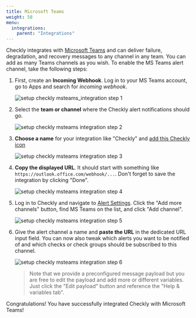 ```yaml
---
title: Microsoft Teams
weight: 58
menu:
  integrations:
    parent: "Integrations"
---
```


Checkly integrates with [Microsoft Teams](https://www.microsoft.com/en/microsoft-365/microsoft-teams/free) and can 
deliver failure, degradation, and recovery messages to any channel in any team. You can add as many Teams channels as you wish.
To enable the MS Teams alert channel, take the following steps:

1. First, create an **Incoming Webhook**. Log in to your MS Teams account, go to Apps and search for *incoming webhook*.
   
   ![setup checkly msteams_integration step 1](/docs/images/integrations/msteams/msteams_step1.png)

2. Select the **team or channel** where the Checkly alert notifications should go.

   ![setup checkly msteams integration step 2](/docs/images/integrations/msteams/msteams_step2.png)

3. **Choose a name** for your integration like "Checkly" and [add this Checkly icon](https://cdn.checklyhq.com/logos/fat_racoon_square.png)
   
   ![setup checkly msteams integration step 3](/docs/images/integrations/msteams/msteams_step3.png)

4. **Copy the displayed URL**. It should start with something like `https://outlook.office.com/webhook/...`. Don't forget to
    save the integration by clicking "Done".

   ![setup checkly msteams integration step 4](/docs/images/integrations/msteams/msteams_step4.png)

   
5. Log in to Checkly and navigate to [Alert Settings](https://app.checklyhq.com/alert-settings/). 
   Click the "Add more channels" button, find MS Teams on the list, and click "Add channel".

   ![setup checkly msteams integration step 5](/docs/images/integrations/msteams/msteams_step5.png)


6. Give the alert channel a name and **paste the URL** in the dedicated URL input field. You can now also tweak
which alerts you want to be notified of and which checks or check groups should be subscribed to this channel.

   ![setup checkly msteams integration step 6](/docs/images/integrations/msteams/msteams_step6.png)

   > Note that we provide a preconfigured message payload but you are free to edit the payload and add more or different
   > variables. Just click the "Edit payload" button and reference the "Help & variables tab".

Congratulations! You have successfully integrated Checkly with Microsoft Teams!
